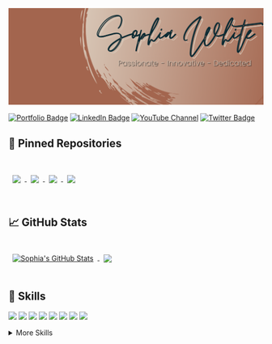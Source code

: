 ![Sophia's GitHub Banner](./assets/GitHubHeader.png)

[![Portfolio Badge](https://img.shields.io/badge/Portfolio-Check%20it%20Out!-lightgrey?style=for-the-badge&color=96837B&labelColor=3E4941)](https://www.sophiagwhite.com)
[![LinkedIn Badge](https://img.shields.io/badge/LinkedIn-Profile-informational?style=for-the-badge&logo=linkedin&logoColor=white&color=96837B&labelColor=124454)](https://www.linkedin.com/in/sophia-g-white/)
[![YouTube Channel](https://img.shields.io/badge/YouTube-Channel-gray?style=for-the-badge&logo=youtube&logoColor=white&color=96837B&labelColor=842A2A)](https://www.youtube.com/channel/UCGRRLKfNp8u-MVgklh-mgFw)
[![Twitter Badge](https://img.shields.io/badge/Twitter-Profile-informational?style=for-the-badge&logo=twitter&logoColor=white&color=96837B&labelColor=1A6075)](https://twitter.com/SophiaGrace_16)

## 📌 Pinned Repositories

<br>

<a href="https://github.com/SophiaGrace16/HouseofTrivia">
  <img align="center" style="margin:1rem 0.5rem" src="https://github-readme-stats.vercel.app/api/pin/?username=SophiaGrace16&repo=HouseofTrivia&title_color=ffffff&text_color=ffffff&icon_color=A2644C&bg_color=0B2932&hide=description" />
</a>

<a href="https://github.com/SophiaGrace16/TheDungeon">
  <img align="center" style="margin:0.5rem" src="https://github-readme-stats.vercel.app/api/pin/?username=SophiaGrace16&repo=TheDungeon&title_color=ffffff&text_color=ffffff&icon_color=A2644C&bg_color=0B2932&hide=description" />
</a>

<a href="https://github.com/SophiaGrace16/personal_website_frontend">
  <img align="center" style="margin:0.5rem" src="https://github-readme-stats.vercel.app/api/pin/?username=SophiaGrace16&repo=personal_website_frontend&title_color=ffffff&text_color=ffffff&icon_color=A2644C&bg_color=0B2932&hide=description" />
</a>

<a href="https://github.com/SophiaGrace16/js_project_frontend">
  <img align="center" style="margin:0.5rem" src="https://github-readme-stats.vercel.app/api/pin/?username=SophiaGrace16&repo=js_project_frontend&title_color=ffffff&text_color=ffffff&icon_color=A2644C&bg_color=0B2932&hide=description" />
</a>

<br>
<br>

## &#x1f4c8; GitHub Stats

<br>

<a href="https://github.com/SophiaGrace16">
  <img align="center" style="margin:0.5rem" src="https://github-readme-stats.vercel.app/api?username=SophiaGrace16&show_icons=true&line_height=27&count_private=true&title_color=ffffff&text_color=ffffff&icon_color=4AB097&bg_color=0B2932" alt="Sophia's GitHub Stats" />
</a>

<a href="https://github.com/SophiaGrace16">
  <img align="center" style="margin:0.5rem" src="https://github-readme-stats.vercel.app/api/top-langs/?username=SophiaGrace16&title_color=ffffff&text_color=ffffff&icon_color=A2644C&bg_color=0B2932&hide=less,css" />
</a>

<br>
<br>

## 💼 Skills

![](https://img.shields.io/badge/Code-Ruby-informational?style=for-the-badge&logo=ruby&logoColor=white&color=A2644C)
![](https://img.shields.io/badge/Code-Rails-informational?style=for-the-badge&logo=ruby-on-rails&logoColor=white&color=A2644C)
![](https://img.shields.io/badge/Code-JavaScript-informational?style=for-the-badge&logo=JavaScript&logoColor=white&color=A2644C)
![](https://img.shields.io/badge/Code-React-informational?style=for-the-badge&logo=react&logoColor=white&color=A2644C)
![](https://img.shields.io/badge/Code-Redux-informational?style=for-the-badge&logo=Redux&logoColor=white&color=A2644C)
![](https://img.shields.io/badge/Code-MySQL-informational?style=for-the-badge&logo=MySQL&logoColor=white&color=A2644C)
![](https://img.shields.io/badge/Code-Git-informational?style=for-the-badge&logo=Git&logoColor=white&color=A2644C)
![](https://img.shields.io/badge/Code-Sinatra-informational?style=for-the-badge&logoColor=white&color=A2644C)

<details>
<summary>More Skills</summary>
<br>

![](https://img.shields.io/badge/Style-HTML-informational?style=for-the-badge&logo=html5&logoColor=white&color=5F6D62)
![](https://img.shields.io/badge/Style-CSS-informational?style=for-the-badge&logo=css3&logoColor=white&color=5F6D62)
![](https://img.shields.io/badge/Style-Bootstrap-informational?style=for-the-badge&logo=Bootstrap&logoColor=white&color=5F6D62)
![](https://img.shields.io/badge/Development-OOP-informational?style=for-the-badge&logo=oop&logoColor=white&color=5F6D62)
![](https://img.shields.io/badge/Development-BDD-informational?style=for-the-badge&logo=bdd&logoColor=white&color=5F6D62)
![](https://img.shields.io/badge/Development-TDD-informational?style=for-the-badge&logo=tdd&logoColor=white&color=5F6D62)
![](https://img.shields.io/badge/Development-CRUD-informational?style=for-the-badge&logo=crud&logoColor=white&color=5F6D62)
![](https://img.shields.io/badge/Development-MVC-informational?style=for-the-badge&logo=mvc&logoColor=white&color=5F6D62)


<br>

![](https://img.shields.io/badge/Tools-Photoshop-informational?style=for-the-badge&logo=Adobe-Photoshop&logoColor=white&color=165264)
![](https://img.shields.io/badge/Tools-GitHub-informational?style=for-the-badge&logo=GitHub&logoColor=white&color=165264)
![](https://img.shields.io/badge/Tools-Microsoft-informational?style=for-the-badge&logo=microsoft&logoColor=white&color=165264)
![](https://img.shields.io/badge/Tools-Adobe-informational?style=for-the-badge&logo=Adobe&logoColor=white&color=165264)


</details>